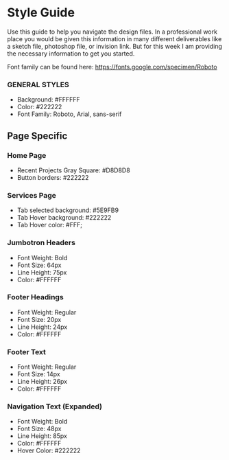 # Style Guide
Use this guide to help you navigate the design files.  In a professional work place you would be given this information in many different deliverables like a sketch file, photoshop file, or invision link.  But for this week I am providing the necessary information to get you started.  

Font family can be found here: https://fonts.google.com/specimen/Roboto

### GENERAL STYLES
- Background: #FFFFFF
- Color: #222222
- Font Family: Roboto, Arial, sans-serif

## Page Specific

### Home Page
- Recent Projects Gray Square: #D8D8D8
- Button borders: #222222

### Services Page
- Tab selected background: #5E9FB9
- Tab Hover background: #222222
- Tab Hover color: #FFF;

<!-- ## Footer 
Background: #828282 -->

<!-- ### General Text
- Font Weight: Regular
- Font Size: 16px
- Line Height: 24px -->

### Jumbotron Headers
- Font Weight: Bold
- Font Size: 64px
- Line Height: 75px
- Color: #FFFFFF

<!-- ### Sub Headers
- Font Weight: Bold
- Font Size: 28px
- Color: #222222 -->
   
### Footer Headings
- Font Weight: Regular
- Font Size: 20px
- Line Height: 24px
- Color: #FFFFFF

### Footer Text
- Font Weight: Regular
- Font Size: 14px
- Line Height: 26px
- Color: #FFFFFF
<!-- 
### Navigation Logo
- Font Weight: Bold
- Font Size: 24px
- Color: #FFFFFF -->

### Navigation Text (Expanded)
- Font Weight: Bold
- Font Size: 48px
- Line Height: 85px
- Color: #FFFFFF
- Hover Color: #222222
